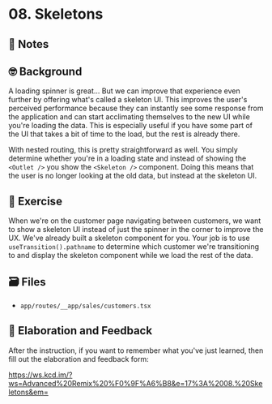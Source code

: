 # 08. Skeletons

## 📝 Notes

## 🤓 Background

A loading spinner is great... But we can improve that experience even further by offering what's called a skeleton UI. This improves the user's perceived performance because they can instantly see some response from the application and can start acclimating themselves to the new UI while you're loading the data. This is especially useful if you have some part of the UI that takes a bit of time to the load, but the rest is already there.

With nested routing, this is pretty straightforward as well. You simply determine whether you're in a loading state and instead of showing the `<Outlet />` you show the `<Skeleton />` component. Doing this means that the user is no longer looking at the old data, but instead at the skeleton UI.

## 💪 Exercise

When we're on the customer page navigating between customers, we want to show a skeleton UI instead of just the spinner in the corner to improve the UX. We've already built a skeleton component for you. Your job is to use `useTransition().pathname` to determine which customer we're transitioning to and display the skeleton component while we load the rest of the data.

## 🗃 Files

- `app/routes/__app/sales/customers.tsx`

## 🦉 Elaboration and Feedback

After the instruction, if you want to remember what you've just learned, then
fill out the elaboration and feedback form:

https://ws.kcd.im/?ws=Advanced%20Remix%20%F0%9F%A6%B8&e=17%3A%2008.%20Skeletons&em=
